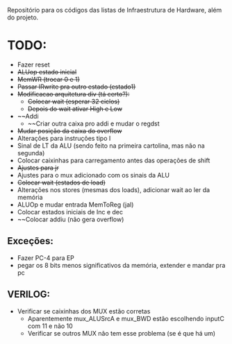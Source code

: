 Repositório para os códigos das listas de Infraestrutura de Hardware, além do projeto.

# TODO:
- Fazer reset
- ~~ALUop estado inicial~~
- ~~MemWR (trocar 0 e 1)~~
- ~~Passar IRwrite pra outro estado (estado1)~~
- ~~Modificacao arquitetura div (tá certo?):~~
    - ~~Colocar wait (esperar 32 ciclos)~~
    - ~~Depois do wait ativar High e Low~~
- ~~Addi
    - ~~Criar outra caixa pro addi e mudar o regdst 
- ~~Mudar posição da caixa do overflow~~
- Alterações para instruções tipo I
- Sinal de LT da ALU (sendo feito na primeira cartolina, mas não na segunda)
- Colocar caixinhas para carregamento antes das operações de shift
- ~~Ajustes para jr~~
- Ajustes para o mux adicionado com os sinais da ALU
- ~~Colocar wait (estados de load)~~
- Alterações nos stores (mesmas dos loads), adicionar wait ao ler da memória
- ALUOp e mudar entrada MemToReg (jal)
- Colocar estados iniciais de Inc e dec
- ~~Colocar addiu (não gera overflow)

## Exceções:
- Fazer PC-4 para EP
- pegar os 8 bits menos significativos da memória, extender e mandar pra pc

## VERILOG:
- Verificar se caixinhas dos MUX estão corretas
    - Aparentemente mux_ALUSrcA e mux_BWD estão escolhendo inputC com 11 e não 10
    - Verificar se outros MUX não tem esse problema (se é que há um)
